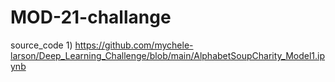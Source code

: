 # MOD-21-challange


source_code 1) https://github.com/mychele-larson/Deep_Learning_Challenge/blob/main/AlphabetSoupCharity_Model1.ipynb
